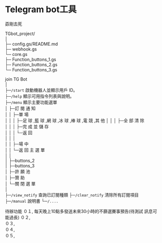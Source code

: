 # Telegram bot工具
孬剛去死

TGbot_project/               
│               
├─ config.gs/README.md                              
├─ webhook.gs                              
└─ core.gs                              
    ├─ Function_buttons_1.gs               
    ├─ Function_buttons_2.gs               
    └─ Function_buttons_3.gs               
               
join TG Bot               
 │               
 ├─`/start`        啟動機器人並顯示用戶 ID。               
 ├─`/help`         顯示可用指令列表與說明。               
 ├─`/menu`         顯示主要功能選單               
 │   ├─訂 閱 通 知                                          
 │   │   ├─單 場                                     
 │   │   │   ├─足 球 ,籃 球 ,網 球 ,冰 球 ,棒 球 ,電 競 ,其 他 
 │   │   │   ├─全 部 清 除                             
 │   │   │   ├─完 成 並 儲 存                                  
 │   │   │   └─返 回                               
 │   │   │                                       
 │   │   ├─場 中                                     
 │   │   └─返 回 主 選 單                             
 │   │                                           
 │   ├─buttons_2                                     
 │   ├─buttons_3                                     
 │   ├─許 願 池                                       
 │   ├─贊 助                                           
 │   └─關 閉 選 單                                   
 │                                               
 ├─`/view_notify`         查詢已訂閱種類
 ├─`/clear_notify`        清除所有訂閱項目
 ├─`/manual`              說明書
 └─`/....   `                                      


待辦功能
０１,   每天晚上10點多發送未來30小時的不篩選賽事預告(待測試 訊息可能過長)
０２,   
０３,   
０４,   
０５,   
